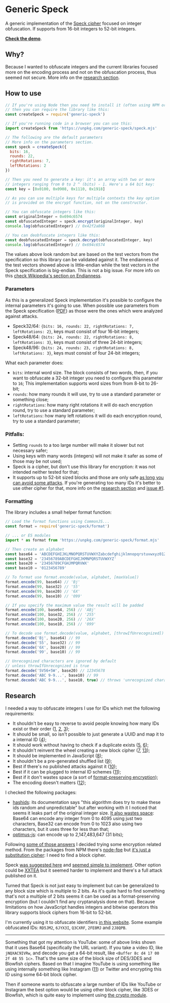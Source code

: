 # Generic Speck

A generic implementation of the [Speck cipher](https://en.wikipedia.org/wiki/Speck_%28cipher%29) focused
on integer obfuscation. If supports from 16-bit integers to 52-bit integers.

[**Check the demo**](https://qgustavor.github.io/generic-speck/demo.html).

## Why?

Because I wanted to obfuscate integers and the current libraries focused more on the encoding process
and not on the obfuscation process, thus seemed not secure. More info on the [research section](#research).

## How to use

```javascript
// If you're using Node then you need to install it (often using NPM or yarn)
// then you can require the library like this:
const createSpeck = require('generic-speck')

// If you're running code in a browser you can use this:
import createSpeck from 'https://unpkg.com/generic-speck/speck.mjs'

// The following are the default parameters
// More info on the parameters section.
const speck = createSpeck({
  bits: 16,
  rounds: 22,
  rightRotations: 7,
  leftRotations: 2
})

// Then you need to generate a key: it's an array with two or more
// integers ranging from 0 to 2 ^ (bits) - 1. Here's a 64 bit key:
const key = [0x0100, 0x0908, 0x1110, 0x1918]

// As you can use multiple keys for multiple contexts the key option
// is provided on the encrypt function, not on the constructor.

// You can obfuscate integers like this:
const originalInteger = 0x694c6574
const obfuscatedInteger = speck.encrypt(originalInteger, key)
console.log(obfuscatedInteger) // 0x42f2a868

// You can deobfuscate integers like this:
const deobfuscatedInteger = speck.decrypt(obfuscatedInteger, key)
console.log(obfuscatedInteger) // 0x694c6574
```

The values above look random but are based on the test vectors from the specification so this library can be validated against it. The endianness of the test vectors showed above is little-endian while the test vectors in the Speck specification is big-endian. This is not a big issue. For more info on this [check Wikipedia's section on Endianness](https://en.wikipedia.org/wiki/Speck_%28cipher%29#Endianness).

### Parameters

As this is a generalized Speck implementation it's possible to configure the internal parameters it's going to use. When possible use parameters from the Speck specification ([PDF](https://eprint.iacr.org/2013/404.pdf#page=17)) as those were the ones which were analyzed against attacks.

* Speck32/64: `{bits: 16, rounds: 22, rightRotations: 7, leftRotations: 2}`, keys must consist of four 16-bit integers;
* Speck48/64: `{bits: 24, rounds: 22, rightRotations: 8, leftRotations: 3}`, keys must consist of three 24-bit integers;
* Speck48/96: `{bits: 24, rounds: 23, rightRotations: 8, leftRotations: 3}`, keys must consist of four 24-bit integers;

What each parameter does:

* `bits`: internal word size. The block consists of two words, then, if you want to obfuscate a 32-bit integer you need to configure this parameter to `16`; This implementation supports word sizes from from 8-bit to 26-bit;
* `rounds`: how many rounds it will use, try to use a standard parameter or something close;
* `rightRotations`: how many right rotations it will do each encryption round, try to use a standard parameter;
* `leftRotations`: how many left rotations it will do each encryption round, try to use a standard parameter;

### Pitfalls:

* Setting `rounds` to a too large number will make it slower but not necessary safer;
* Using keys with many words (integers) will not make it safer as some of those may be not used;
* Speck is a cipher, but don't use this library for encryption: it was not intended neither tested for that;
* It supports up to 52-bit sized blocks and those are only safe [as long you can avoid some attacks](https://crypto.stackexchange.com/a/8570). If you're generating too many IDs it's better to use other cipher for that, more info on the [research section](#research) and [issue #1](https://github.com/qgustavor/generic-speck/issues/1).

### Formatting

The library includes a small helper format function:

```javascript
// Load the format functions using CommonJS...
const format = require('generic-speck/format')

// ... or ES modules
import * as format from 'https://unpkg.com/generic-speck/format.mjs'

// Then create an alphabet
const base64 = 'ABCDEFGHIJKLMNOPQRSTUVWXYZabcdefghijklmnopqrstuvwxyz0123456789+/'
const base32 = '23456789ABCDEFGHIJKMNPQRSTUVWXYZ'
const base20 = '23456789CFGHJMPQRVWX'
const base10 = '0123456789'

// To format use format.encode(value, alphabet, [maxValue])
format.encode(99, base64) // 'Bj'
format.encode(99, base32) // '55'
format.encode(99, base20) // '6X'
format.encode(99, base10) // '099'

// If you specify the maximum value the result will be padded
format.encode(100, base64, 256) // 'ABj'
format.encode(100, base32, 256) // '255'
format.encode(100, base20, 256) // '26X'
format.encode(100, base10, 256) // '099'

// To decode use format.decode(value, alphabet, [throwIfUnrecognized])
format.decode('Bj', base64) // 99
format.decode('55', base32) // 99
format.decode('6X', base20) // 99
format.decode('99', base10) // 99

// Unrecognized characters are ignored by default
// unless throwIfUnrecognized is true
format.decode('5V56+5W', base20) // 12345678
format.decode('ABC 9-9...', base10) // 99
format.decode('ABC 9-9...', base10, true) // throws 'unrecognized character'
```

## Research

I needed a way to obfuscate integers I use for IDs which met the following requirements:

* It shouldn't be easy to reverse to avoid people knowing how many IDs exist or their order ([1], [2], [3]);
* It should be small, so isn't possible to just generate a UUID and map it to a internal ID ([4]);
* It should work without having to check if a duplicate exists ([5], [6]);
* It shouldn't reinvent the wheel creating a new block cipher ([7], [13]);
* It should be implemented in JavaScript ([8]);
* It shouldn't be a pre-generated shuffled list ([9]);
* Best if there's no published attacks against it ([10]);
* Best if it can be plugged to internal ID schemes ([11]);
* Best if it don't wastes space (a sort of [format-preserving encryption]);
* The encoding doesn't matters ([12]);

I checked the following packages:

* [hashids](https://www.npmjs.com/package/hashids): its documentation says "this algorithm does try to make these ids random and unpredictable" but after working with it I noticed that seems it leaks part of the original integer size. [It also wastes space](https://runkit.com/embed/o4nhrey4e7mj): Base64 can encode any integer from 0 to 4095 using just two characters, Base32 can encode from 0 to 1023 also using two characters, but it uses three for less than that;
* [optimus-js](https://www.npmjs.com/package/optimus-js): can encode up to 2,147,483,647 (31 bits);

Following [some of those answers](https://stackoverflow.com/q/8554286) I decided trying some encryption related method. From the packages from NPM there's [node-fpe](https://www.npmjs.com/package/node-fpe) but [it's just a substitution cipher](https://runkit.com/embed/41ramg6ejgz0): I need to find a block cipher.

Speck [was suggested here](https://stackoverflow.com/a/8554984) and [seemed simple to implement](https://en.wikipedia.org/wiki/Speck_(cipher)#Reference_code). Other option could be [XXTEA](https://en.wikipedia.org/wiki/XXTEA) but it seemed harder to implement and there's a full attack published on it.

Turned that Speck is not just easy to implement but can be generalized to any block size which is multiple to 2 bits. As it's quite hard to find something that's not a multiple of 2 bits seems it can be used as a format-preserving encryption (but I couldn't find any cryptanalysis done on that). Because limitations on how JavaScript handles integers and bitwise operators this library supports block ciphers from 16-bit to 52-bit.

I'm currently using it to obfuscate identifiers [in this website](https://erros-da-cr.neocities.org/en/). Some example obfuscated IDs: `RD5JM2`, `6JYX3I`, `Q3CXRF`, `2FE8MJ` and `2J8QPB`.

----

Something that got my attention is YouTube: some of above links shown that it uses Base64 (specifically the URL variant). If you take a video ID, like `jNQXAC9IVRw`, and decode you get a 64-bit result, like `<Buffer 8c d4 17 00 2f 48 55 1c>`. That's the same size of the block size of DES/3DES and Blowfish ciphers. Based on that I imagine YouTube is using something like using internally something like Instagram ([11]) or Twitter and encrypting this ID using some 64-bit block cipher.

Then if someone wants to obfuscate a large number of IDs like YouTube or Instagram the best option would be using other block cipher, like 3DES or Blowfish, which is quite easy to implement using [the crypto module](https://nodejs.org/api/crypto.html).

[1]: https://stackoverflow.com/a/13868480
[2]: https://blog.codinghorror.com/url-shortening-hashes-in-practice/
[3]: http://kvz.io/blog/2009/06/10/create-short-ids-with-php-like-youtube-or-tinyurl/
[4]: https://stackoverflow.com/a/3034927
[5]: https://stackoverflow.com/a/3034987
[6]: https://stackoverflow.com/a/3034959
[7]: https://stackoverflow.com/q/9551091
[8]: https://stackoverflow.com/a/12590064
[9]: https://stackoverflow.com/a/3627139
[10]: http://carnage.github.io/2015/08/cryptanalysis-of-hashids
[11]: https://instagram-engineering.com/sharding-ids-at-instagram-1cf5a71e5a5c
[format-preserving encryption]: https://en.wikipedia.org/wiki/Format-preserving_encryption
[12]: https://stackoverflow.com/a/42104974
[13]: https://stackoverflow.com/a/8555047
